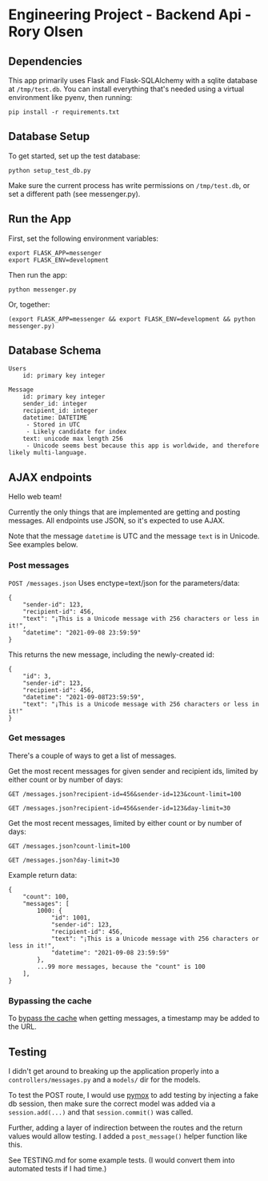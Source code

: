 # Engineering Project - Backend Api - Rory Olsen


## Dependencies

This app primarily uses Flask and Flask-SQLAlchemy with a sqlite database at `/tmp/test.db`. You can install everything that's needed using a virtual environment like pyenv, then running:

```
pip install -r requirements.txt
```

## Database Setup

To get started, set up the test database:

```
python setup_test_db.py
```

Make sure the current process has write permissions on `/tmp/test.db`, or set a different path (see messenger.py).

## Run the App

First, set the following environment variables:

```
export FLASK_APP=messenger
export FLASK_ENV=development
```

Then run the app:

```
python messenger.py
```

Or, together:

```
(export FLASK_APP=messenger && export FLASK_ENV=development && python messenger.py)
```

## Database Schema

```
Users
    id: primary key integer

Message
    id: primary key integer
    sender_id: integer
    recipient_id: integer
    datetime: DATETIME
     - Stored in UTC
     - Likely candidate for index
    text: unicode max length 256
     - Unicode seems best because this app is worldwide, and therefore likely multi-language.
```


## AJAX endpoints

Hello web team!

Currently the only things that are implemented are getting and posting messages. All endpoints use JSON, so it's expected to use AJAX.

Note that the message `datetime` is UTC and the message `text` is in Unicode. See examples below.

### Post messages

`POST /messages.json`
Uses enctype=text/json for the parameters/data:

```
{
    "sender-id": 123,
    "recipient-id": 456,
    "text": "¡This is a Unicode message with 256 characters or less in it!",
    "datetime": "2021-09-08 23:59:59"
}
```

This returns the new message, including the newly-created id:

```
{
    "id": 3,
    "sender-id": 123,
    "recipient-id": 456,
    "datetime": "2021-09-08T23:59:59",
    "text": "¡This is a Unicode message with 256 characters or less in it!"
}
```

### Get messages

There's a couple of ways to get a list of messages.

Get the most recent messages for given sender and recipient ids, limited by either count or by number of days:

`GET /messages.json?recipient-id=456&sender-id=123&count-limit=100`

`GET /messages.json?recipient-id=456&sender-id=123&day-limit=30`

Get the most recent messages, limited by either count or by number of days:

`GET /messages.json?count-limit=100`

`GET /messages.json?day-limit=30`

Example return data:

```
{
    "count": 100,
    "messages": [
        1000: {
            "id": 1001,
            "sender-id": 123,
            "recipient-id": 456,
            "text": "¡This is a Unicode message with 256 characters or less in it!",
            "datetime": "2021-09-08 23:59:59"
        },
        ...99 more messages, because the "count" is 100
    ],
}
```


### Bypassing the cache

To [bypass the cache](https://developer.mozilla.org/en-US/docs/Web/API/XMLHttpRequest/Using_XMLHttpRequest#bypassing_the_cache) when getting messages, a timestamp may be added to the URL.


## Testing

I didn't get around to breaking up the application properly into a `controllers/messages.py` and a `models/` dir for the models.

To test the POST route, I would use [pymox](https://pymox.readthedocs.io/en/latest/) to add testing by injecting a fake db session, then make sure the correct model was added via a `session.add(...)` and that `session.commit()` was called.

Further, adding a layer of indirection between the routes and the return values would allow testing. I added a `post_message()` helper function like this.

See TESTING.md for some example tests. (I would convert them into automated tests if I had time.)


